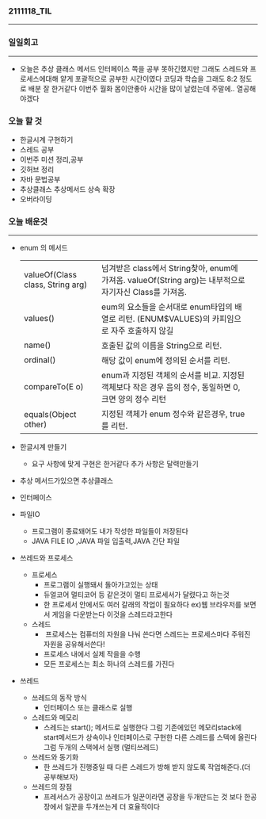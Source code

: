 ### 2111118_TIL

------

### 일일회고

------

- 오늘은 추상 클래스 메서드 인터페이스 쪽을 공부 못하긴했지만 그래도 스레드와 프로세스에대해 얕게 포괄적으로 공부한 시간이였다 코딩과 학습을 그래도 8:2 정도로 배분 잘 한거같다 이번주 월화 몸이안좋아 시간을 많이 날렸는데 주말에.. 열공해야겠다


### 오늘 할 것

- 한글시계 구현하기
- 스레드 공부
- 이번주 미션 정리,공부
- 깃허브 정리
- 자바 문법공부
- 추상클래스 추상메서드 상속 확장
- 오버라이딩

### 오늘 배운것

------

- enum 의 메서드

  |                                     |                                                              |      |
  | ----------------------------------- | ------------------------------------------------------------ | ---- |
  | valueOf(Class<T> class, String arg) | 넘겨받은 class에서 String찾아, enum에 가져옴.   valueOf(String arg)는 내부적으로 자기자신 Class를 가져옴. |      |
  | values()                            | eum의 요소들을 순서대로 enum타입의 배열로 리턴.   (ENUM$VALUES)의 카피임으로 자주 호출하지 않길 |      |
  | name()                              | 호출된 값의 이름을 String으로 리턴.                          |      |
  | ordinal()                           | 해당 값이 enum에 정의된 순서를 리턴.                         |      |
  | compareTo(E o)                      | enum과 지정된 객체의 순서를 비교. 지정된 객체보다 작은 경우   음의 정수, 동일하면 0, 크면 양의 정수 리턴 |      |
  | equals(Object other)                | 지정된 객체가 enum 정수와 같은경우, true를 리턴.             |      |

-  한글시계 만들기

   -  요구 사항에 맞게 구현은 한거같다 추가 사항은 달력만들기

-  추상 메서드가있으면 추상클래스

-  인터페이스

-  파일IO

   -  프로그램이 종료돼어도 내가 작성한 파일들이 저장된다
   -  JAVA FILE IO ,JAVA 파일 입출력,JAVA 간단 파일

-  쓰레드와 프로세스

   -  프로세스
      -  프로그램이 실행돼서 돌아가고있는 상태
      -  듀얼코어 멀티코어 등 같은것이 멀티 프로세서가 달렸다고 하는것
      -  한 프로세서 안에서도 여러 갈래의 작업이 필요하다 ex)웹 브라우저를 보면서 게임을 다운받는다 이것을 스레드라고한다
   -  스레드
      -  ​	프로세스는 컴퓨터의 자원을 나눠 쓴다면 스레드는 프로세스마다 주워진 자원을 공유해서쓴다!
      -  프로세스 내에서 실제 작을을 수행
      -  모든 프로세스는 최소 하나의 스레드를 가진다

-  쓰레드

   -  쓰레드의 동작 방식
      -  인터페이스 또는 클래스로 실행
   -  스레드와 메모리
      -  스레드는 start(); 메서드로 실행한다 그럼 기존에있던 메모리stack에 start메서드가 상속이나 인터페이스로 구현한 다른 스레드를 스텍에 올린다 그럼 두개의 스택에서 실행 (멀티쓰레드)
   -  쓰레드와 동기화
      -  한 쓰레드가 진행중일 때 다른 스레드가 방해 받지 않도록 작업해준다.(더 공부해보자)
   -  쓰레드의  장점
      -  프레서스가 공장이고 쓰레드가 일꾼이라면 공장을 두개만드는 것 보다 한공장에서 일꾼을 두개쓰는게 더 효율적이다
